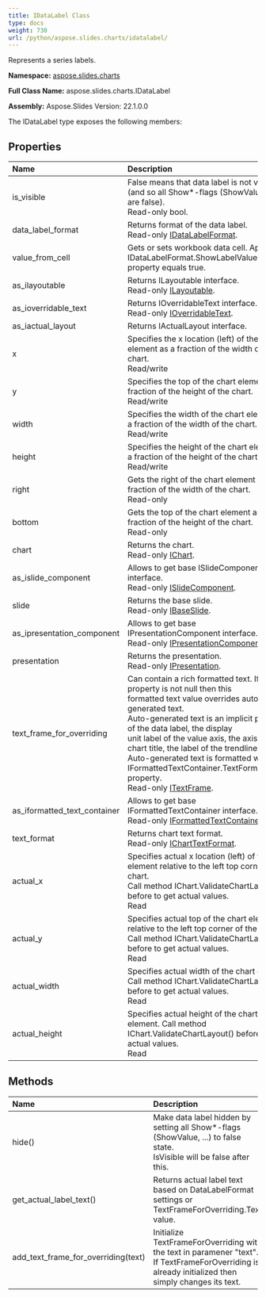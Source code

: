 ```yaml
---
title: IDataLabel Class
type: docs
weight: 730
url: /python/aspose.slides.charts/idatalabel/
---
```


Represents a series labels.

**Namespace:** [aspose.slides.charts](/python/aspose.slides.charts/)

**Full Class Name:** aspose.slides.charts.IDataLabel

**Assembly:**  Aspose.Slides Version: 22.1.0.0

The IDataLabel type exposes the following members:
## **Properties**
|**Name**|**Description**|
| :- | :- |
|is_visible|False means that data label is not visible (and so all Show*-flags (ShowValue, ...) are false).<br/>            Read-only bool.|
|data_label_format|Returns format of the data label.<br/>            Read-only [IDataLabelFormat](/python/aspose.slides.charts/idatalabelformat/).|
|value_from_cell|Gets or sets workbook data cell. Applied if IDataLabelFormat.ShowLabelValueFromCell property equals true.|
|as_ilayoutable|Returns ILayoutable interface.<br/>            Read-only [ILayoutable](/python/aspose.slides.charts/ilayoutable/).|
|as_ioverridable_text|Returns IOverridableText interface.<br/>            Read-only [IOverridableText](/python/aspose.slides.charts/ioverridabletext/).|
|as_iactual_layout|Returns IActualLayout interface.|
|x|Specifies the x location (left) of the chart element as a fraction of the width of the chart.<br/>            Read/write|
|y|Specifies the top of the chart element as a fraction of the height of the chart.<br/>            Read/write|
|width|Specifies the width of the chart element as a fraction of the width of the chart.<br/>            Read/write|
|height|Specifies the height of the chart element as a fraction of the height of the chart.<br/>            Read/write|
|right|Gets the right of the chart element as a fraction of the width of the chart.<br/>            Read-only|
|bottom|Gets the top of the chart element as a fraction of the height of the chart.<br/>            Read-only|
|chart|Returns the chart.<br/>            Read-only [IChart](/python/aspose.slides.charts/ichart/).|
|as_islide_component|Allows to get base ISlideComponent interface.<br/>            Read-only [ISlideComponent](/python/aspose.slides/islidecomponent/).|
|slide|Returns the base slide.<br/>            Read-only [IBaseSlide](/python/aspose.slides/ibaseslide/).|
|as_ipresentation_component|Allows to get base IPresentationComponent interface.<br/>            Read-only [IPresentationComponent](/python/aspose.slides/ipresentationcomponent/).|
|presentation|Returns the presentation. <br/>            Read-only [IPresentation](/python/aspose.slides/ipresentation/).|
|text_frame_for_overriding|Can contain a rich formatted text. If this property is not null then this <br/>            formatted text value overrides auto-generated text.<br/>            Auto-generated text is an implicit property of the data label, the display <br/>            unit label of the value axis, the axis title, the chart title, the label of the trendline.<br/>            Auto-generated text is formatted with the IFormattedTextContainer.TextFormat property.<br/>            Read-only [ITextFrame](/python/aspose.slides/itextframe/).|
|as_iformatted_text_container|Allows to get base IFormattedTextContainer interface.<br/>            Read-only [IFormattedTextContainer](/python/aspose.slides.charts/iformattedtextcontainer/).|
|text_format|Returns chart text format.<br/>            Read-only [IChartTextFormat](/python/aspose.slides.charts/icharttextformat/).|
|actual_x|Specifies actual x location (left) of the chart element relative to the left top corner of the chart.<br/>            Call method IChart.ValidateChartLayout() before to get actual values. <br/>            Read|
|actual_y|Specifies actual top of the chart element relative to the left top corner of the chart.<br/>            Call method IChart.ValidateChartLayout() before to get actual values. <br/>            Read|
|actual_width|Specifies actual width of the chart element. Call method IChart.ValidateChartLayout() before to get actual values. <br/>            Read|
|actual_height|Specifies actual height of the chart element. Call method IChart.ValidateChartLayout() before to get actual values. <br/>            Read|
## **Methods**
|**Name**|**Description**|
| :- | :- |
|hide()|Make data label hidden by setting all Show*-flags (ShowValue, ...) to false state.<br/>            IsVisible will be false after this.|
|get_actual_label_text()|Returns actual label text based on DataLabelFormat settings or TextFrameForOverriding.Text value.|
|add_text_frame_for_overriding(text)|Initialize TextFrameForOverriding with the text in paramener "text".<br/>            If TextFrameForOverriding is already initialized then simply changes its text.|

